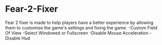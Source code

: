 # Fear-2-Fixer
Fear 2 fixer is made to help players have a better experience by allowing them to customise the game's settings and fixing the game.
-Custom Field Of View
-Select Windowed or Fullscreen
-Disable Mouse Acceleration
-Disable Hud
